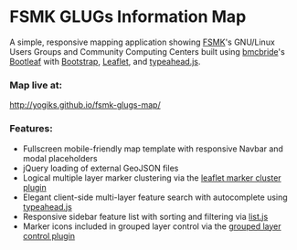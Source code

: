 FSMK GLUGs Information Map
========

A simple, responsive mapping application showing [FSMK](http://fsmk.org)'s GNU/Linux Users Groups and Community Computing Centers built using [bmcbride](https://github.com/bmcbride/)'s [Bootleaf](https://github.com/bmcbride/bootleaf) with [Bootstrap](http://getbootstrap.com/), [Leaflet](http://leafletjs.com/), and [typeahead.js](http://twitter.github.io/typeahead.js/).

### Map live at:
http://yogiks.github.io/fsmk-glugs-map/

### Features:
* Fullscreen mobile-friendly map template with responsive Navbar and modal placeholders
* jQuery loading of external GeoJSON files
* Logical multiple layer marker clustering via the [leaflet marker cluster plugin](https://github.com/Leaflet/Leaflet.markercluster)
* Elegant client-side multi-layer feature search with autocomplete using [typeahead.js](http://twitter.github.io/typeahead.js/)
* Responsive sidebar feature list with sorting and filtering via [list.js](http://listjs.com/)
* Marker icons included in grouped layer control via the [grouped layer control plugin](https://github.com/ismyrnow/Leaflet.groupedlayercontrol)

